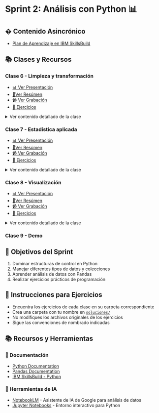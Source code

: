 # Sprint 2: Análisis con Python 📊

## � Contenido Asincrónico
- [Plan de Aprendizaje en IBM SkillsBuild](skills.yourlearning.ibm.com/activity/PLAN-CEFBAF1DFC73)

## 📚 Clases y Recursos

### Clase 6 - Limpieza y transformación
- [📊 Ver Presentación](https://drive.google.com/file/d/1vuKcmQwvmpmx8J3FV7dWexbfanFgmp7W/view)
- [📗Ver Resúmen]()
- [📹 Ver Grabación]()
- [📝 Ejercicios](./ejercicios/clase6)
<details>
<summary>Ver contenido detallado de la clase</summary>

- Pandas
- Lectura de archivos
- Estructuras principales
- Inspección y limpieza
</details>

### Clase 7 - Estadística aplicada
- [📊 Ver Presentación](https://drive.google.com/file/d/1ymlLHJazB9N1g5cWzuBfQDvEP3vrx_Rm/view)
- [📗Ver Resúmen]()
- [📹 Ver Grabación]()
- [📝 Ejercicios](./ejercicios/clase7)
<details>
<summary>Ver contenido detallado de la clase</summary>

- Estadística descriptiva básica
- Distribución de datos
- Correlaciones
</details>

### Clase 8 - Visualización
- [📊 Ver Presentación](https://drive.google.com/file/d/1rnbxjWw83jlMQc8ETLpCj92-dBF5kpxN/view)
- [📗Ver Resúmen]()
- [📹 Ver Grabación]()
- [📝 Ejercicios](./ejercicios/clase8)
<details>
<summary>Ver contenido detallado de la clase</summary>

- Visualización
- Matplotlib
- Seaborn
</details>

### Clase 9 - Demo

## 🎯 Objetivos del Sprint
1. Dominar estructuras de control en Python
2. Manejar diferentes tipos de datos y colecciones
3. Aprender análisis de datos con Pandas
4. Realizar ejercicios prácticos de programación

## 📝 Instrucciones para Ejercicios
- Encuentra los ejercicios de cada clase en su carpeta correspondiente
- Crea una carpeta con tu nombre en [`soluciones/`](./soluciones/)
- No modifiques los archivos originales de los ejercicios
- Sigue las convenciones de nombrado indicadas

## 📚 Recursos y Herramientas
### 📖 Documentación
- [Python Documentation](https://docs.python.org/3/)
- [Pandas Documentation](https://pandas.pydata.org/docs/)
- [IBM SkillsBuild - Python](https://skillsbuild.org/)

### 🤖 Herramientas de IA
- [NotebookLM](https://notebooklm.google.com/) - Asistente de IA de Google para análisis de datos
- [Jupyter Notebooks](https://jupyter.org/) - Entorno interactivo para Python
